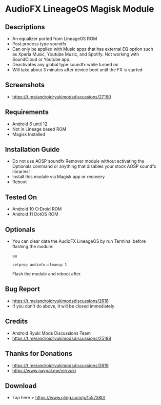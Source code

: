 # AudioFX LineageOS Magisk Module

## Descriptions
- An equalizer ported from LineageOS ROM
- Post process type soundfx
- Can only be applied with Music apps that has external EQ option such as Xperia Music, Youtube Music, and Spotify. Not working with SoundCloud or Youtube app.
- Deactivates any global type soundfx while turned on
- Will take about 3 minutes after device boot until the FX is started

## Screenshots
- https://t.me/androidryukimodsdiscussions/27160

## Requirements
- Android 6 until 12
- Not in Lineage based ROM
- Magisk Installed

## Installation Guide
- Do not use AOSP soundfx Remover module without activating the Optionals command or anything that disables your stock AOSP soundfx libraries!
- Install this module via Magisk app or recovery
- Reboot

## Tested On
- Android 10 CrDroid ROM
- Android 11 DotOS ROM

## Optionals
- You can clear data the AudioFX LineageOS by run Terminal before flashing the module:

  su

  `setprop audiofx.cleanup 1`

  Flash the module and reboot after.

## Bug Report
- https://t.me/androidryukimodsdiscussions/2618
- If you don't do above, it will be closed immediately

## Credits
- Android Ryuki Mods Discussions Team
- https://t.me/androidryukimodsdiscussions/25188

## Thanks for Donations
- https://t.me/androidryukimodsdiscussions/2619
- https://www.paypal.me/reiryuki

## Download
- Tap here > https://www.pling.com/p/1557380/

